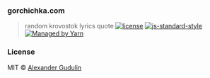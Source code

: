 ### gorchichka.com
> random krovostok lyrics quote
[![license](https://img.shields.io/npm/l/gorchichka.com.svg?style=flat-square)](https://github.com/agudulin/gorchichka.com/blob/master/license)
[![js-standard-style](https://img.shields.io/badge/code%20style-standard-lightgrey.svg?style=flat-square)](http://standardjs.com/)
[![Managed by Yarn](https://img.shields.io/badge/managed%20by-Yarn-2C8EBB.svg?style=flat-square)](https://yarnpkg.com/)

### License

MIT © [Alexander Gudulin](http://gudulin.com)